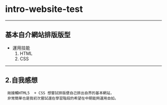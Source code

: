 # intro-website-test
***
## 基本自介網站排版版型  
- 運用技能
  1. HTML
  2. CSS
***
## 2.自我感想   
     剛接觸HTML5  + CSS 想嘗試排版便自己排出自界的基本網站，
     非常簡單也是我初次嘗試還在學習階段的希望在中期能夠運用自如。
